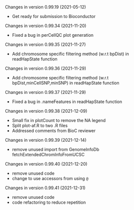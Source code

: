 Changes in version 0.99.19 (2021-05-12)
+ Get ready for submission to Bioconductor

Changes in version 0.99.34 (2021-11-20)
+ Fixed a bug in perCellQC plot generation

Changes in version 0.99.35 (2021-11-27)
+ Add chromosome specific filtering method (w.r.t bpDist) in readHapState function

Changes in version 0.99.36 (2021-11-29)
+ Add chromosome specific filtering method (w.r.t bpDist,minCellSNP,minSNP) in readHapState function

Changes in version 0.99.37 (2021-11-29)
+ Fixed a bug in .nameFeatures in readHapState function

Changes in version 0.99.38 (2021-12-09)
+ Small fix in plotCount to remove the NA legend
+ Split plot-af.R to two .R files
+ Addressed comments from BioC reviewer 

Changes in version 0.99.39 (2021-12-14)
+ remove unused import from GenomeInfoDb fetchExtendedChromInfoFromUCSC

Changes in version 0.99.40 (2021-12-20)
+ remove unused code
+ change to use accessors from using `@`

Changes in version 0.99.41 (2021-12-31)
+ remove unused code
+ code refactoring to reduce repetition 
